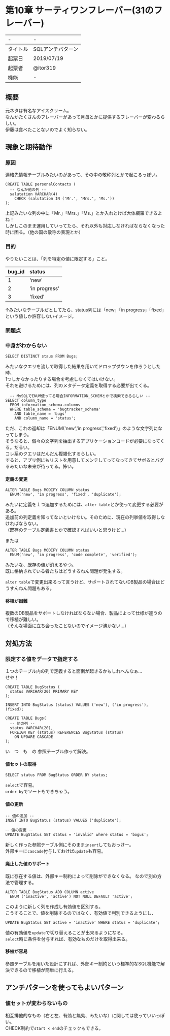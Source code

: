 # 第10章 サーティワンフレーバー(31のフレーバー)
| -        | -                |
|:---------|:-----------------|
| タイトル | SQLアンチパターン  |
| 起票日   | 2019/07/19       |
| 起票者   | @itor319          |
| 機能     | -                |

## 概要
元ネタは有名なアイスクリーム。  
なんかたくさんのフレーバーがあって月毎とかに提供するフレーバーが変わるらしい。  
伊藤は食べたことないのでよく知らない。

## 現象と期待動作
### 原因
連絡先情報テーブルみたいのがあって、その中の敬称列とかで起こるっぽい。  

```
CREATE TABLE personalContacts (
  -- なんか他の列 --
  salutation VARCHAR(4)
    CHECK (salutation IN ('Mr.', 'Mrs.', 'Ms.'))
);
```

上記みたいな列の中に「Mr.」「Mrs.」「Ms.」とか入れとけば大体網羅できるよね！  
しかしこのまま運用していってたら、それ以外も対応しなければならなくなった時に困る。（他の国の敬称の表現とか）

### 目的
やりたいことは、「列を特定の値に限定する」こと。

| bug_id | status        |
|:-------|:--------------|
| 1      | 'new'         |
| 2      | 'in progress' |
| 3      | 'fixed'       |

↑みたいなテーブルだとしてたら、status列には「new」「in progress」「fixed」という値しか許容しないイメージ。

### 問題点
### 中身がわからない  
```
SELECT DISTINCT staus FROM Bugs;
```
みたいなクエリを流して取得した結果を用いてドロップダウンを作ろうとした時、  
1つしかなかったりする場合を考慮しなくてはいけない。  
それを避けるためには、列のメタデータ定義を取得する必要が出てくる。
```
  -- MySQLでENUM使ってる場合INFORMATION_SCHEMとかで検索できるらしい --
SELECT column_type
  FROM information_schema.columns
  WHERE table_schema = 'bugtracker_schema'
    AND table_name = 'bugs'
    AND column_name = 'status';
```
ただ、これの返却は「ENUM('new','in progress','fixed')」のような文字列になってしまう。  
そうなると、個々の文字列を抽出するアプリケーションコードが必要になってくる。だるい。  
コレ系のクエリはだんだん複雑化するらしい。  
すると、アプリ側にもリストを用意してメンテしてってなってきてサボるとバグるみたいな未来が待ってる。怖い。

#### 定義の変更
```
ALTER TABLE Bugs MODIFY COLUMN status
  ENUM('new', 'in progress', 'fixed', 'duplicate');
```
みたいに定義を１つ追加するためには、`alter table`とか使って変更する必要がある。  
追加前の列定義を知ってないといけない。そのために、現在の列挙値を取得しなければならない。  
（既存のテーブル定義書とかで確認すればいいと思うけど…）

または

```
ALTER TABLE Bugs MODIFY COLUMN status
  ENUM('new', 'in progress', 'code complete', 'verified');
```
みたいな、既存の値が消えるやつ。  
既に格納されている者たちはどうするねん問題が発生する。

`alter table`で変更出来るって言うけど、サポートされてないDB製品の場合はどうすんねん問題もある。

#### 移植が困難
複数のDB製品をサポートしなければならない場合、製品によって仕様が違うので移植が難しい。  
（そんな場面に立ち会ったことないのでイメージ沸かない…）

## 対処方法
### 限定する値をデータで指定する
１つのテーブル内の列で定義すると面倒が起きるかもしれへんなぁ…  
せや！
```
CREATE TABLE BugStatus (
  status VARCHAR(20) PRIMARY KEY
);

INSERT INTO BugStatus (status) VALUES ('new'), ('in progress'), (fixed);

CREATE TABLE Bugs(
  -- 他の列 --
  status VARCHAR(20),
  FOREIGN KEY (status) REFERENCES BugStatus (status)
    ON UPDARE CASCADE
);
```
い　つ　も　の
参照テーブル作って解決。

#### 値セットの取得
```
SELECT status FROM BugStatus ORDER BY status;
```
`select`で容易。  
`order by`でソートもできちゃう。

#### 値の更新
```
-- 値の追加 --
INSET INTO BugStatus (status) VALUES ('duplicate');

ｰｰ 値の変更 ｰｰ
UPDATE BugStatus SET status = 'invalid' where status = 'bogus';
```
新しく作った参照テーブル側にそのまま`insert`してもおっけー。  
外部キーに`cascade`付与しておけば`update`も容易。

#### 廃止した値のサポート
既に存在する値は、外部キー制約によって削除ができなくなる。
なので別の方法で管理する。
```
ALTER TABLE BugStatus ADD COLUMN active
  ENUM ('inactive', 'active') NOT NULL DEFAULT 'active';
```
このように新しく列を作成し有効値を区別する。  
こうすることで、値を削除するのではなく、有効値で判別できるようにし、
```
UPDATE BugStatus SET active = 'inactive' WHERE status = 'duplicate';
```
値の有効値を`update`で切り替えることが出来るようになる。  
`select`時に条件を付与すれば、有効なものだけを取得出来る。

#### 移植が容易
参照テーブルを用いた設計にすれば、外部キー制約という標準的なSQL機能で解決できるので移植が簡単に行える。

## アンチパターンを使ってもよいパターン
### 値セットが変わらないもの
相互排他的なもの（右と左、有効と無効、みたいな）に関しては使っていいっぽい。  
CHECK制約で`start < end`のチェックもできる。

